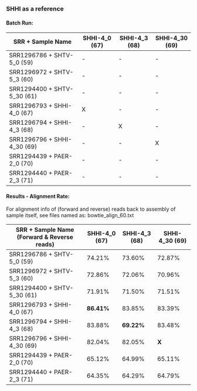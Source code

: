 ### SHHI as a reference


#### Batch Run:

| SRR + Sample Name          | SHHI-4_0 (67)      |  SHHI-4_3 (68) | SHHI-4_30 (69)	| 
|--------                    | -------------------|-----           |---	       	    | 
| SRR1296786 + SHTV-5_0 (59) |         -          |   -	           |  	-            | 
| SRR1296972 +  SHTV-5_3 (60)|         -          |   -	           |  	-            | 
| SRR1294400 + SHTV-5_30 (61)|         -         |   -	           |  	-            | 	       
| SRR1296793 + SHHI-4_0 (67)|         X          |   -	           |  	-            |        
| SRR1296794 + SHHI-4_3 (68)|         -          |   X	           |  	-            | 	       
| SRR1296796 + SHHI-4_30 (69)|        -          |   -	           |  	X            | 	       
| SRR1294439 + PAER-2_0 (70)|         -          |   -	           |  	-            |        
| SRR1294440 + PAER-2_3 (71)|         -          |   -	           |  	-            | 	     

#### Results - Alignment Rate:

For alignment info of (forward and reverse) reads back to assembly of sample itself, see files named as: bowtie_align_60.txt

| SRR + Sample Name (Forward & Reverse reads)    | SHHI-4_0 (67)      |  SHHI-4_3 (68) | SHHI-4_30 (69) 	| 
|--------                                        | -------------------|-------------   |-----------	    | 
| SRR1296786 + SHTV-5_0 (59)                     |       74.21%       |   73.60%        |  	  72.87%     | 
| SRR1296972 +  SHTV-5_3 (60)                    |         72.86%     |   72.06%        |  	  70.96%     | 
| SRR1294400 + SHTV-5_30 (61)                    |        71.91%      |    71.50%      |  	71.51%       | 	       
| SRR1296793 + SHHI-4_0 (67)                     |    **86.41%**   |   83.85%  |  83.39%	     |        
| SRR1296794 + SHHI-4_3 (68)                     |      83.88%        |   **69.22%**       |  	83.48%     | 	       
| SRR1296796 + SHHI-4_30 (69)                    |         82.04%     |    82.05%       |  **X**        | 	       
| SRR1294439 + PAER-2_0 (70)                     |       65.12%       |   64.99%        |  65.11%     |        
| SRR1294440 + PAER-2_3 (71)                     |     64.35%         |   64.29%        |  	 64.79%     | 	 
